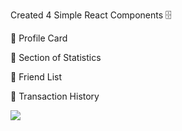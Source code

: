 
Created 4 Simple React Components 🗄️

📌 Profile Card

📌 Section of Statistics

📌 Friend List

📌 Transaction History

![](https://media.giphy.com/media/v1.Y2lkPTc5MGI3NjExYWE4OWY3NzMxMzA4MzQzZjFjMDMzM2QxNTk2MTQ1MzI4OTk5NThkMiZjdD1z/dMLmQfCO7lCA2gX3tw/giphy.gif)
